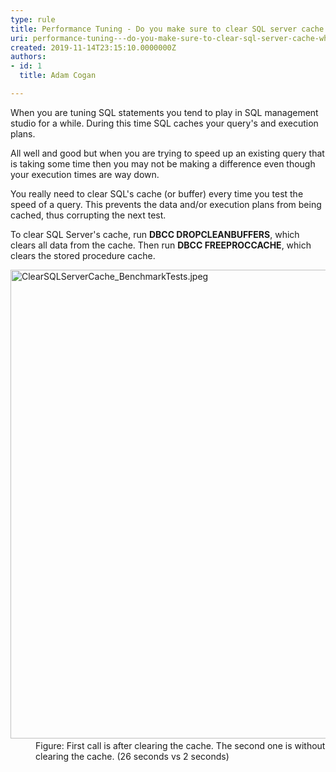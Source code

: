 ```yaml
---
type: rule
title: Performance Tuning - Do you make sure to clear SQL server cache when performing benchmark tests?
uri: performance-tuning---do-you-make-sure-to-clear-sql-server-cache-when-performing-benchmark-tests
created: 2019-11-14T23:15:10.0000000Z
authors:
- id: 1
  title: Adam Cogan

---
```




<span class='intro'> <p>​When you are tuning SQL statements you tend to play in SQL management studio for a while. During this time SQL caches your query's and execution plans.</p><p>All well and good but when you are trying to speed up an&#160;existing query that is taking some time then you may not be making a difference even though your execution times are way down.<br></p><p>You really need to clear SQL's cache (or buffer) every time you test the speed of a query. This prevents the data and/or execution plans from being cached, thus corrupting the next test.</p><p>To clear SQL Server's cache, run&#160;<strong>DBCC DROPCLEANBUFFERS</strong>, which clears all data from the cache. Then run&#160;<strong>DBCC FREEPROCCACHE</strong>, which clears the stored procedure cache.​<br></p> </span>

<dl class="image"><dt>​​<img src="./ClearSQLServerCache_BenchmarkTests.jpeg" alt="ClearSQLServerCache_BenchmarkTests.jpeg" style="width&#58;750px;" /></dt><dd>Figure&#58; First call is after clearing the cache. The second one is without clearing the cache. (26 seconds vs 2 seconds)​<br></dd></dl>



